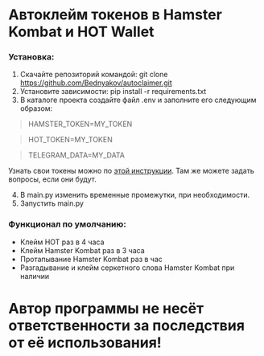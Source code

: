 Автоклейм токенов в Hamster Kombat и HOT Wallet
=====================

### Установка:
1. Скачайте репозиторий командой: git clone https://github.com/Bednyakov/autoclaimer.git
2. Установите зависимости: pip install -r requirements.txt
3. В каталоге проекта создайте файл .env и заполните его следующим образом:

> HAMSTER_TOKEN=MY_TOKEN

> HOT_TOKEN=MY_TOKEN

> TELEGRAM_DATA=MY_DATA

Узнать свои токены можно по [этой инструкции](https://t.me/itpolice/187). Там же можете задать вопросы, если они будут.

4. В main.py изменить временные промежутки, при необходимости.
5. Запустить main.py

### Функционал по умолчанию:
- Клейм HOT раз в 4 часа
- Клейм Hamster Kombat раз в 3 часа
- Протапывание Hamster Kombat раз в час
- Разгадывание и клейм серкетного слова Hamster Kombat при наличии

# Автор программы не несёт ответственности за последствия от её использования!

